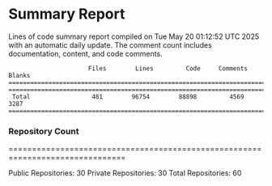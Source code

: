 # Summary Report
Lines of code summary report compiled on Tue May 20 01:12:52 UTC 2025 with an automatic daily update. The comment count includes documentation, content, and code comments.
```
                      Files        Lines         Code     Comments       Blanks
===============================================================================
===============================================================================
 Total                 481        96754        88898         4569         3287
===============================================================================
```

### Repository Count
===============================================================================

Public Repositories: 30
Private Repositories: 30
Total Repositories: 60

